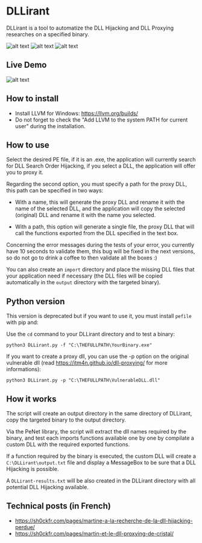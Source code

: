 # DLLirant

DLLirant is a tool to automatize the DLL Hijacking and DLL Proxying researches on a specified binary.

![alt text](https://raw.githubusercontent.com/redteamsocietegenerale/DLLirant/main/screenshot.png)
![alt text](https://raw.githubusercontent.com/redteamsocietegenerale/DLLirant/main/screenshot2.png)
![alt text](https://raw.githubusercontent.com/redteamsocietegenerale/DLLirant/main/screenshot3.png)

## Live Demo

![alt text](https://raw.githubusercontent.com/redteamsocietegenerale/DLLirant/main/live.gif)

## How to install

* Install LLVM for Windows: https://llvm.org/builds/
* Do not forget to check the "Add LLVM to the system PATH for current user" during the installation.

## How to use

Select the desired PE file, if it is an .exe, the application will currently search for DLL Search Order Hijacking, if you select a DLL, the application will offer you to proxy it.

Regarding the second option, you must specify a path for the proxy DLL, this path can be specified in two ways:

* With a name, this will generate the proxy DLL and rename it with the name of the selected DLL, and the application will copy the selected (original) DLL and rename it with the name you selected.

* With a path, this option will generate a single file, the proxy DLL that will call the functions exported from the DLL specified in the text box.

Concerning the error messages during the tests of your error, you currently have 10 seconds to validate them, this bug will be fixed in the next versions, so do not go to drink a coffee to then validate all the boxes :)

You can also create an `import` directory and place the missing DLL files that your application need if necessary (the DLL files will be copied automatically in the `output` directory with the targeted binary).

## Python version

This version is deprecated but if you want to use it, you must install `pefile` with pip and:

Use the `cd` command to your DLLirant directory and to test a binary:

```
python3 DLLirant.py -f "C:\THEFULLPATH\YourBinary.exe"
```

If you want to create a proxy dll, you can use the -p option on the original vulnerable dll (read https://itm4n.github.io/dll-proxying/ for more informations):

```
python3 DLLirant.py -p "C:\THEFULLPATH\VulnerableDLL.dll"
```

## How it works

The script will create an output directory in the same directory of DLLirant, copy the targeted binary to the output directory.

Via the PeNet library, the script will extract the dll names required by the binary, and test each imports functions available one by one by compilate a custom DLL with the required exported functions.

If a function required by the binary is executed, the custom DLL will create a `C:\DLLirant\output.txt` file and display a MessageBox to be sure that a DLL Hijacking is possible.

A `DLLirant-results.txt` will be also created in the DLLirant directory with all potential DLL Hijacking available.

## Technical posts (in French)

* https://sh0ckfr.com/pages/martine-a-la-recherche-de-la-dll-hijacking-perdue/
* https://sh0ckfr.com/pages/martin-et-le-dll-proxying-de-cristal/

